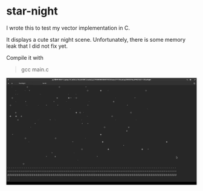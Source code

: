 # star-night
I wrote this to test my vector implementation in C.

It displays a cute star night scene. Unfortunately, there is some memory leak that I did not fix yet.

Compile it with 

> gcc main.c

![](/images/demo.gif "demo")